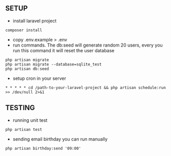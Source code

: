 ## SETUP
- install laravel project
```
composer install
```
- copy .env.example > .env
- run commands. The db:seed will generate random 20 users, every you run this command it will reset the user database
``````
php artisan migrate
php artisan migrate --database=sqlite_test
php artisan db:seed
``````
- setup cron in your server
```
* * * * * cd /path-to-your-laravel-project && php artisan schedule:run >> /dev/null 2>&1
```

## TESTING
- running unit test
```
php artisan test
``````
- sending email birthday you can run manually
```
php artisan birthday:send '09:00'
```

